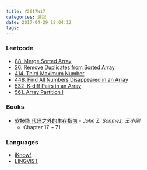 ```yaml
---
title: Y2017W17
categories: 週記
date: 2017-04-29 18:04:12
tags:
---
```



### Leetcode
- [88. Merge Sorted Array][88]
- [26. Remove Duplicates from Sorted Array][26]
- [414. Third Maximum Number][414]
- [448. Find All Numbers Disappeared in an Array][448]
- [532. K-diff Pairs in an Array][532]
- [561. Array Partition I][561]

[26]: https://leetcode.com/problems/remove-duplicates-from-sorted-array/#/description
[88]: https://leetcode.com/problems/merge-sorted-array/#/description
[414]: https://leetcode.com/problems/third-maximum-number/#/description
[448]: https://leetcode.com/problems/find-all-numbers-disappeared-in-an-array/#/description
[532]: https://leetcode.com/problems/k-diff-pairs-in-an-array/#/description
[561]: https://leetcode.com/problems/array-partition-i/#/description

### Books
- [软技能 代码之外的生存指南][soft] - *John Z. Sonmez, 王小刚*
    - Chapter 17 ~ 71

### Languages
- [iKnow!][iknow]
- [LINGVIST][lingvist]

[soft]: https://www.amazon.cn/gp/product/B01J9MZPPO
[iknow]: http://iknow.jp
[lingvist]: https://lingvist.com/

<!-- more -->
